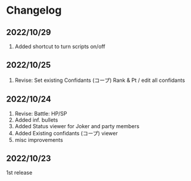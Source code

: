 # Changelog
## 2022/10/29  
1. Added shortcut to turn scripts on/off

## 2022/10/25
1. Revise: Set existing Confidants (コープ) Rank & Pt / edit all confidants 

## 2022/10/24
1. Revise: Battle: HP/SP
1. Added inf. bullets
1. Added Status viewer for Joker and party members
1. Added Existing confidants (コープ) viewer
1. misc improvements  

## 2022/10/23
1st release
